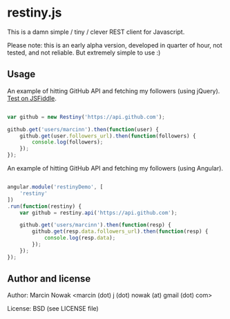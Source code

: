 # restiny.js


This is a damn simple / tiny / clever REST client for Javascript.

Please note: this is an early alpha version, developed in quarter of
hour, not tested, and not reliable. But extremely simple to use :)


## Usage


An example of hitting GitHub API and fetching my followers (using jQuery).
[Test on JSFiddle](https://jsfiddle.net/nzdhk85q/embedded/result/).

```javascript

var github = new Restiny('https://api.github.com');

github.get('users/marcinn').then(function(user) {
    github.get(user.followers_url).then(function(followers) {
        console.log(followers);
    });
});

```

An example of hitting GitHub API and fetching my followers (using
Angular).

```javascript

angular.module('restinyDemo', [
    'restiny'
])
.run(function(restiny) {
    var github = restiny.api('https://api.github.com');

    github.get('users/marcinn').then(function(resp) {
        github.get(resp.data.followers_url).then(function(resp) {
            console.log(resp.data);
        });
    });
});
```


## Author and license

Author:
    Marcin Nowak <marcin (dot) j (dot) nowak (at) gmail (dot) com>

License:
    BSD (see LICENSE file)



